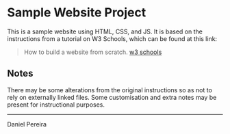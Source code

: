Sample Website Project
======================

This is a sample website using HTML, CSS, and JS.  It is based on the instructions from a tutorial on W3 Schools, which can be found at this link: 
> How to build a website from scratch.  [w3 schools](https://www.w3schools.com/howto/howto_make_a_website.asp)


Notes
-----

There may be some alterations from the original instructions so as not to rely on externally linked files.  Some customisation and extra notes may be present for instructional purposes.


---
Daniel Pereira
